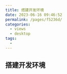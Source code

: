 ```yaml
---
title: 搭建开发环境
date: 2023-06-16 09:46:52
permalink: /pages/f5236d/
categories:
  - views
  - desktop
tags:
  -
---
```


## 搭建开发环境
